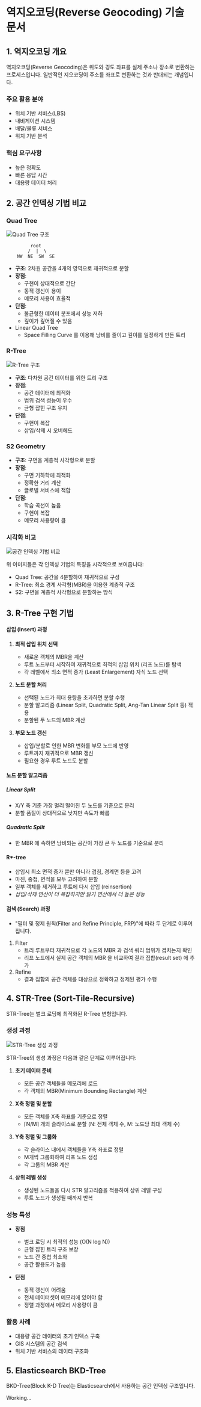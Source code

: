 # 역지오코딩(Reverse Geocoding) 기술 문서

## 1. 역지오코딩 개요

역지오코딩(Reverse Geocoding)은 위도와 경도 좌표를 실제 주소나 장소로 변환하는 프로세스입니다. 일반적인 지오코딩이 주소를 좌표로 변환하는 것과 반대되는 개념입니다.

### 주요 활용 분야

- 위치 기반 서비스(LBS)
- 내비게이션 시스템
- 배달/물류 서비스
- 위치 기반 분석

### 핵심 요구사항

- 높은 정확도
- 빠른 응답 시간
- 대용량 데이터 처리

## 2. 공간 인덱싱 기법 비교

### Quad Tree

![Quad Tree 구조](images/quadtree.svg)

```
         root
        /  |  \
    NW  NE  SW  SE
```

- **구조**: 2차원 공간을 4개의 영역으로 재귀적으로 분할
- **장점**:
    - 구현이 상대적으로 간단
    - 동적 갱신이 용이
    - 메모리 사용이 효율적
- **단점**:
    - 불균형한 데이터 분포에서 성능 저하
    - 깊이가 깊어질 수 있음
- Linear Quad Tree
    - Space Filling Curve 를 이용해 낭비를 줄이고 깊이를 일정하게 만든 트리

### R-Tree

![R-Tree 구조](images/r-tree.svg)

- **구조**: 다차원 공간 데이터를 위한 트리 구조
- **장점**:
    - 공간 데이터에 최적화
    - 범위 검색 성능이 우수
    - 균형 잡힌 구조 유지
- **단점**:
    - 구현이 복잡
    - 삽입/삭제 시 오버헤드

### S2 Geometry

- **구조**: 구면을 계층적 사각형으로 분할
- **장점**:
    - 구면 기하학에 최적화
    - 정확한 거리 계산
    - 글로벌 서비스에 적합
- **단점**:
    - 학습 곡선이 높음
    - 구현이 복잡
    - 메모리 사용량이 큼

### 시각화 비교

![공간 인덱싱 기법 비교](images/spatial-index-comparison.svg)

위 이미지들은 각 인덱싱 기법의 특징을 시각적으로 보여줍니다:

- Quad Tree: 공간을 4분할하여 재귀적으로 구성
- R-Tree: 최소 경계 사각형(MBR)을 이용한 계층적 구조
- S2: 구면을 계층적 사각형으로 분할하는 방식

## 3. R-Tree 구현 기법

#### 삽입 (Insert) 과정

1. **최적 삽입 위치 선택**

    - 새로운 객체의 MBR을 계산
    - 루트 노드부터 시작하여 재귀적으로 최적의 삽입 위치 (리프 노드)를 탐색
    - 각 레벨에서 최소 면적 증가 (Least Enlargement) 자식 노드 선택

2. **노드 분할 처리**

    - 선택된 노드가 최대 용량을 초과하면 분할 수행
    - 분할 알고리즘 (Linear Split, Quadratic Split, Ang-Tan Linear Split 등) 적용
    - 분할된 두 노드의 MBR 계산

3. **부모 노드 갱신**
    - 삽입/분할로 인한 MBR 변화를 부모 노드에 반영
    - 루트까지 재귀적으로 MBR 갱신
    - 필요한 경우 루트 노드도 분할

#### 노드 분할 알고리즘

##### Linear Split

- X/Y 축 기준 가장 멀리 떨어진 두 노드를 기준으로 분리
- 분할 품질이 상대적으로 낮지만 속도가 빠름

##### Quadratic Split

- 한 MBR 에 속하면 낭비되는 공간이 가장 큰 두 노드를 기준으로 분리

#### R\*-tree

- 삽입시 최소 면적 증가 뿐만 아니라 겹침, 경계면 등을 고려
- 마진, 중첩, 면적을 모두 고려하여 분할
- 일부 객체를 제거하고 루트에 다시 삽입 (reinsertion)
- _삽입/삭제 연산이 더 복잡하지만 읽기 연산에서 더 높은 성능_

#### 검색 (Search) 과정

- "필터 및 정제 원칙(Filter and Refine Principle, FRP)"에 따라 두 단계로 이루어집니다.

1. Filter
    - 트리 루트부터 재귀적으로 각 노드의 MBR 과 검색 쿼리 범위가 겹치는지 확인
    - 리프 노드에서 실제 공간 객체의 MBR 을 비교하여 결과 집합(result set) 에 추가
2. Refine
    - 결과 집합의 공간 객체를 대상으로 정확하고 정제된 평가 수행

## 4. STR-Tree (Sort-Tile-Recursive)

STR-Tree는 벌크 로딩에 최적화된 R-Tree 변형입니다.

### 생성 과정

![STR-Tree 생성 과정](images/str-tree-build.svg)

STR-Tree의 생성 과정은 다음과 같은 단계로 이루어집니다:

1. **초기 데이터 준비**

    - 모든 공간 객체들을 메모리에 로드
    - 각 객체의 MBR(Minimum Bounding Rectangle) 계산

2. **X축 정렬 및 분할**

    - 모든 객체를 X축 좌표를 기준으로 정렬
    - ⌈N/M⌉ 개의 슬라이스로 분할 (N: 전체 객체 수, M: 노드당 최대 객체 수)

3. **Y축 정렬 및 그룹화**

    - 각 슬라이스 내에서 객체들을 Y축 좌표로 정렬
    - M개씩 그룹화하여 리프 노드 생성
    - 각 그룹의 MBR 계산

4. **상위 레벨 생성**
    - 생성된 노드들을 다시 STR 알고리즘을 적용하여 상위 레벨 구성
    - 루트 노드가 생성될 때까지 반복

### 성능 특성

- **장점**

    - 벌크 로딩 시 최적의 성능 (O(N log N))
    - 균형 잡힌 트리 구조 보장
    - 노드 간 중첩 최소화
    - 공간 활용도가 높음

- **단점**
    - 동적 갱신이 어려움
    - 전체 데이터셋이 메모리에 있어야 함
    - 정렬 과정에서 메모리 사용량이 큼

### 활용 사례

- 대용량 공간 데이터의 초기 인덱스 구축
- GIS 시스템의 공간 검색
- 위치 기반 서비스의 데이터 구조화

## 5. Elasticsearch BKD-Tree

BKD-Tree(Block K-D Tree)는 Elasticsearch에서 사용하는 공간 인덱싱 구조입니다.

Working...